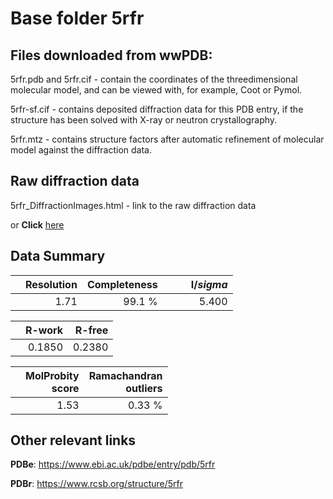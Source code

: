 # Base folder 5rfr

## Files downloaded from wwPDB:

5rfr.pdb and 5rfr.cif - contain the coordinates of the threedimensional molecular model, and can be viewed with, for example, Coot or Pymol.

5rfr-sf.cif - contains deposited diffraction data for this PDB entry, if the structure has been solved with X-ray or neutron crystallography.

5rfr.mtz - contains structure factors after automatic refinement of molecular model against the diffraction data.

## Raw diffraction data

5rfr_DiffractionImages.html - link to the raw diffraction data 

or **Click** [here](https://zenodo.org/record/3731510) 

## Data Summary
|   | Resolution | Completeness| I/$sigma$ |
|---|-------------:|----------------:|--------------:|
|   |1.71|99.1  %|<img width=50/>5.400|

|   | **R-work**| **R-free**   
|---|-------------:|----------------:|           
||0.1850|0.2380|

|   |**MolProbity<br>score**| **Ramachandran<br>outliers** 
|---|-------------:|----------------:|
||1.53|0.33 %|

## Other relevant links 
**PDBe**:  https://www.ebi.ac.uk/pdbe/entry/pdb/5rfr
 
**PDBr**: https://www.rcsb.org/structure/5rfr 

